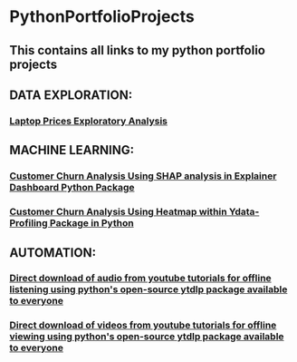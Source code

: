 # PythonPortfolioProjects

## This contains all links to my python portfolio projects

##  DATA EXPLORATION:

### [Laptop Prices Exploratory Analysis ]([https://www.kaggle.com/code/sandygcdsa/laptop-prices-project])

##  MACHINE LEARNING:

### [Customer Churn Analysis Using SHAP analysis in Explainer Dashboard Python Package](https://github.com/SandyGCabanes/customer_churn_SHAP_analysis_with_explainer_dashboard)

### [Customer Churn Analysis Using Heatmap within Ydata-Profiling Package in Python](https://github.com/SandyGCabanes/customer_churn_exploratory_data_analysis_ydata_profiling_python)

##  AUTOMATION:

###  [Direct download of audio from youtube tutorials for offline listening using python's open-source ytdlp package available to everyone](https://github.com/SandyGCabanes/yt_download_audio_batch_process)

###  [Direct download of videos from youtube tutorials for offline viewing using python's open-source ytdlp package available to everyone](https://github.com/SandyGCabanes/yt_videos_batch_download_automation_project)
